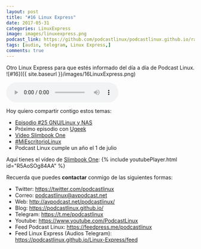 ```yaml
---
layout: post
title: "#16 Linux Express"
date: 2017-05-31
categories: LinuxExpress
image: images/linuxexpress.png
podcast_link: https://github.com/podcastlinux/podcastlinux.github.io/raw/master/Linux-Express/%2316%20Podcast%20Linux%20Express.mp3
tags: [audio, telegram, Linux Express,]
comments: true
---
```


Otro Linux Express para que estés informado del día a día de Podcast Linux.
![#16]({{ site.baseurl }}/images/16LinuxExpress.png)

<audio controls>
  <source src="https://github.com/podcastlinux/podcastlinux.github.io/raw/master/Linux-Express/%2316%20Podcast%20Linux%20Express.mp3" type="audio/mpeg">
</audio>

Hoy quiero compartir contigo estos temas:

+ [Episodio #25 GNU/Linux y NAS](http://avpodcast.net/podcastlinux/nas)
+ Próximo episodio con [Ugeek](https://ugeek.github.io/)
+ [Vídeo Slimbook One](https://youtu.be/R5AoSOg84AA)
+ [#MiEscritorioLinux](https://twitter.com/hashtag/MiEscritorioLinux)
+ Podcast Linux cumple un año el 1 de julio

Aquí tienes el vídeo de [Slimbook One](https://slimbook.es/one-minipc-potente):
{% include youtubePlayer.html id="R5AoSOg84AA" %}


Recuerda que puedes **contactar** conmigo de las siguientes formas:

+ Twitter: <https://twitter.com/podcastlinux>
+ Correo: <podcastlinux@avpodcast.net>
+ Web: <http://avpodcast.net/podcastlinux/>
+ Blog: <https://podcastlinux.github.io/>
+ Telegram: <https://t.me/podcastlinux>
+ Youtube: <https://www.youtube.com/PodcastLinux>
+ Feed Podcast Linux: <https://feedpress.me/podcastlinux>
+ Feed Linux Express (Audios Telegram): <https://podcastlinux.github.io/Linux-Express/feed>

